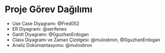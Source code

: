 # Proje Görev Dağılımı

- Use Case Diyagramı: @Fred052
- ER Diyagramı: @serifenes
- Gantt Diyagramı: @0guzhanErdogan
- Class Diyagramı ve Zaman Çizelgesi: @mulosbron, @0guzhanErdogan
- Analiz Dokümantasyonu: @mulosbron
